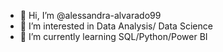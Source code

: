 - 👋 Hi, I’m @alessandra-alvarado99
- 👀 I’m interested in Data Analysis/ Data Science 
- 🌱 I’m currently learning SQL/Python/Power BI


<!---
alessandra-alvarado99/alessandra-alvarado99 is a ✨ special ✨ repository because its `README.md` (this file) appears on your GitHub profile.
You can click the Preview link to take a look at your changes.
--->

